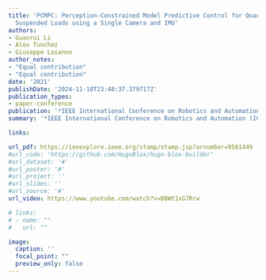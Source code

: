 ```yaml
---
title: 'PCMPC: Perception-Constrained Model Predictive Control for Quadrotors with
  Suspended Loads using a Single Camera and IMU'
authors:
- Guanrui Li
- Alex Tunchez
- Giuseppe Loianno
author_notes:
- "Equal contribution"
- "Equal contribution"
date: '2021'
publishDate: '2024-11-18T23:48:37.379717Z'
publication_types:
- paper-conference
publication: '*IEEE International Conference on Robotics and Automation (ICRA)*'
summary: '*IEEE International Conference on Robotics and Automation (ICRA)*'

links:

url_pdf: https://ieeexplore.ieee.org/stamp/stamp.jsp?arnumber=9561449
#url_code: 'https://github.com/HugoBlox/hugo-blox-builder'
#url_dataset: '#'
#url_poster: '#'
#url_project: ''
#url_slides: ''
#url_source: '#'
url_video: https://www.youtube.com/watch?v=BBWt1xG7Rrw

# links:
# - name: ""
#   url: ""

image:
  caption: ''
  focal_point: ""
  preview_only: false
---
```

